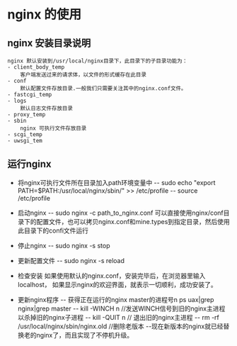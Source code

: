 # nginx 的使用

## nginx 安装目录说明
	nginx 默认安装到/usr/local/nginx目录下，此目录下的子目录功能为：
	- client_body_temp
		客户端发送过来的请求体，以文件的形式缓存在此目录
	- conf
		默认配置文件存放目录.一般我们只需要关注其中的nginx.conf文件。
	- fastcgi_temp
	- logs
		默认日志文件存放目录
	- proxy_temp
	- sbin
		nginx 可执行文件存放目录
	- scgi_temp
	- uwsgi_tem
	
	
## 运行nginx
- 将nginx可执行文件所在目录加入path环境变量中
	-- sudo echo "export PATH=$PATH:/usr/local/nginx/sbin/" >> /etc/profile
	-- source /etc/profile
- 启动nginx
	-- sudo nginx -c path_to_nginx.conf
	可以直接使用nginx/conf目录下的配置文件，也可以拷贝nginx.conf和mine.types到指定目录，然后使用此目录下的confi文件运行
- 停止nginx
	-- sudo nginx -s stop
- 更新配置文件
	-- sudo nginx -s reload
	
- 检查安装
	如果使用默认的nginx.conf，安装完毕后，在浏览器里输入 localhost， 如果显示nginx的欢迎界面，就表示一切顺利，成功安装了。
	
- 更新nginx程序
	-- 获得正在运行的nginx master的进程号n
		ps uax|grep nginx|grep master
	-- kill -WINCH n   //发送WINCH信号到旧的nginx主进程以杀掉旧的nginx子进程
	-- kill -QUIT n  // 退出旧的nginx主进程 
	-- rm -rf /usr/local/nginx/sbin/nginx.old  //删除老版本
	--现在新版本的nginx就已经替换老的nginx了，而且实现了不停机升级。
	
